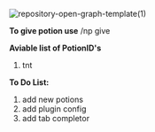 ![repository-open-graph-template(1)](https://user-images.githubusercontent.com/75623091/218827035-9fbabf84-c090-413b-ac89-78fc752b0704.png)

<b>To give potion use</b> /np give <PlayerName> <PotionID>

<b>Aviable list of PotionID's</b>
1. tnt

<b>To Do List:</b>
1. add new potions
2. add plugin config
3. add tab completor
